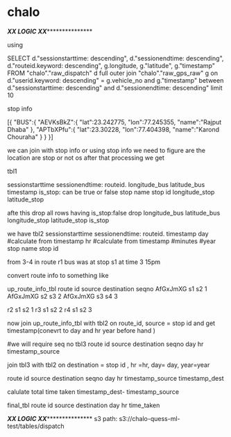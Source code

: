 # chalo

**************X*******X************* LOGIC *********************X**************************X******************

using

SELECT 
d."sessionstarttime: descending",
d."sessionendtime: descending",
d."routeid.keyword: descending",
g.longitude, g."latitude", g."timestamp"
FROM "chalo"."raw_dispatch" d 
full outer join "chalo"."raw_gps_raw"  g
on d."userid.keyword: descending" = g.vehicle_no
and g."timestamp" between d."sessionstarttime: descending" and d."sessionendtime: descending"
limit 10

stop info

[{
   "BUS":{
      "AEVKsBkZ":{
         "lat":23.242775,
         "lon":77.245355,
         "name":"Rajput Dhaba"
      },
      "APTbXPfu":{
         "lat":23.30228,
         "lon":77.404398,
         "name":"Karond Chouraha"
      }
   }
}]


we can join with stop info or using stop info we need to figure are the location are stop or not os after that processing we get

   
tbl1

sessionstarttime
sessionendtime: 
routeid.
longitude_bus
latitude_bus
timestamp
is_stop: can be true or false
stop name
stop id
longitude_stop
latitude_stop


afte this drop all rows having is_stop:false
drop 
longitude_bus
latitude_bus
longitude_stop
latitude_stop
is_stop


we have tbl2
sessionstarttime
sessionendtime: 
routeid.
timestamp 
day #calculate from timestamp
hr #calculate from timestamp
#minutes
#year
stop name
stop id

from 3-4 in route r1 bus was at stop s1 at time 3 15pm


convert route info to something like

up_route_info_tbl
route id    source   destination  seqno
AfGxJmXG    s1       s2            1
AfGxJmXG    s2       s3            2
AfGxJmXG    s3       s4            3


r2          s1       s2            1
r3          s1       s2            2
r4          s1       s2            3


now join up_route_info_tbl with tbl2 on route_id, source = stop id and get timestamp(conevrt to day and hr year before hand )

#we will require seq no
tbl3
route id    source   destination  seqno day hr timestamp_source

join tbl3 with tbl2 on destination = stop id , hr =hr, day= day, year=year

route id    source   destination  seqno day hr timestamp_source timestamp_dest


calulate total time taken timestamp_dest- timestamp_source


final_tbl
route id    source   destination   day hr time_taken


**************X*******X************* LOGIC *********************X**************************X******************
s3 path: s3://chalo-quess-ml-test/tables/dispatch